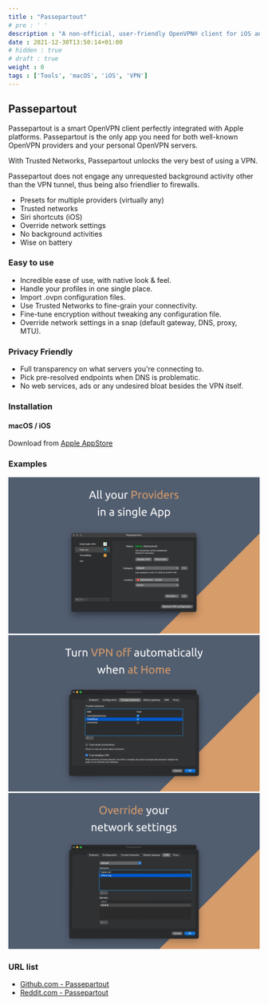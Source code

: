 ```yaml
---
title : "Passepartout"
# pre : ' '
description : "A non-official, user-friendly OpenVPN® client for iOS and macOS."
date : 2021-12-30T13:50:14+01:00
# hidden : true
# draft : true
weight : 0
tags : ['Tools', 'macOS', 'iOS', 'VPN']
---
```


## Passepartout

Passepartout is a smart OpenVPN client perfectly integrated with Apple platforms. Passepartout is the only app you need for both well-known OpenVPN providers and your personal OpenVPN servers.

With Trusted Networks, Passepartout unlocks the very best of using a VPN.

Passepartout does not engage any unrequested background activity other than the VPN tunnel, thus being also friendlier to firewalls.

* Presets for multiple providers (virtually any)
* Trusted networks
* Siri shortcuts (iOS)
* Override network settings
* No background activities
* Wise on battery

### Easy to use

* Incredible ease of use, with native look & feel.
* Handle your profiles in one single place.
* Import .ovpn configuration files.
* Use Trusted Networks to fine-grain your connectivity.
* Fine-tune encryption without tweaking any configuration file.
* Override network settings in a snap (default gateway, DNS, proxy, MTU).

### Privacy Friendly

* Full transparency on what servers you're connecting to.
* Pick pre-resolved endpoints when DNS is problematic.
* No web services, ads or any undesired bloat besides the VPN itself.

### Installation

#### macOS / iOS

Download from [Apple AppStore](https://apps.apple.com/us/app/passepartout-openvpn-client/id1433648537?mt=8)

### Examples

![Example](images/example1.png)
![Example](images/example2.png)
![Example](images/example3.png)

### URL list

* [Github.com - Passepartout](https://github.com/passepartoutvpn)
* [Reddit.com - Passepartout](https://www.reddit.com/r/passepartout)

